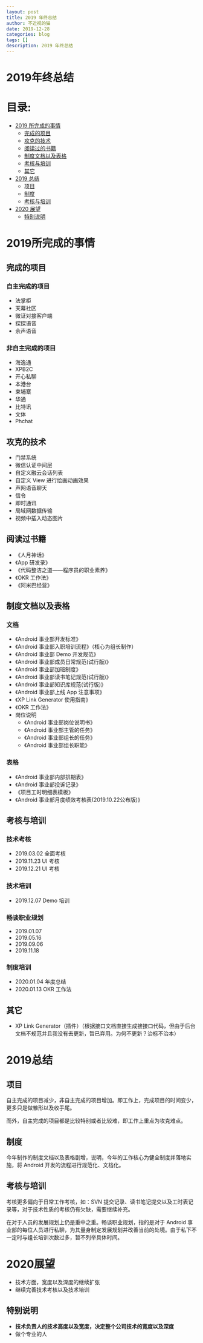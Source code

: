 ```yaml
---
layout: post
title: 2019 年终总结
author: 不近视的猫
date: 2019-12-28
categories: blog
tags: []
description: 2019 年终总结
---
```


# 2019年终总结

# 目录:
- [2019 所完成的事情](#1)
	- [完成的项目](#2)
	- [攻克的技术](#3)
	- [阅读过的书籍](#4)
	- [制度文档以及表格](#5)
	- [考核与培训](#6)
	- [其它](#7)
- [2019 总结](#8)
	- [项目](#9)
	- [制度](#10)
	- [考核与培训](#11)
- [2020 展望](#12)
	- [特别说明](#13)

# <span id = "1">2019所完成的事情</span>


## <span id = "2">完成的项目</span>

### 自主完成的项目

- 法掌柜
- 天幕社区
- 微证对接客户端
- 探探语音
- 余声语音

### 非自主完成的项目

- 海逸通
- XPB2C
- 开心私聊
- 本港台
- 柬埔寨
- 华通
- 比特讯
- 文体
- Phchat

## <span id = "3">攻克的技术</span>

- 门禁系统
- 微信认证中间层
- 自定义融云会话列表
- 自定义 View 进行绘画动画效果
- 声网语音聊天
- 信令
- 即时通讯
- 局域网数据传输
- 视频中插入动态图片

## <span id = "4">阅读过书籍</span>

- 《人月神话》
- 《App 研发录》
- 《代码整洁之道——程序员的职业素养》
- 《OKR 工作法》
- 《阿米巴经营》

## <span id = "5">制度文档以及表格</span>

### 文档

- 《Android 事业部开发标准》
- 《Android 事业部入职培训流程》（核心为组长制作）
- 《Android 事业部 Demo 开发规范》
- 《Android 事业部成员日常规范(试行版)》
- 《Android 事业部加班制度》
- 《Android 事业部读书笔记规范(试行版)》
- 《Android 事业部知识库规范(试行版)》
- 《Android 事业部上线 App 注意事项》
- 《XP Link Generator 使用指南》
- 《OKR 工作法》
- 岗位说明
	- 《Android 事业部岗位说明书》
	- 《Android 事业部主管的任务》
	- 《Android 事业部组长的任务》
	- 《Android 事业部组长职能》

### 表格

- 《Android 事业部内部排期表》
- 《Android 事业部投诉记录》
- 《项目工时明细表模板》
- 《Android 事业部月度绩效考核表(2019.10.22公布版)》


## <span id = "6">考核与培训</span>

### 技术考核

- 2019.03.02 全面考核
- 2019.11.23 UI 考核
- 2019.12.21 UI 考核


### 技术培训

- 2019.12.07 Demo 培训

### 畅谈职业规划

- 2019.01.07
- 2019.05.16
- 2019.09.06
- 2019.11.18

### 制度培训

- 2020.01.04 年度总结
- 2020.01.13 OKR 工作法


## <span id = "7">其它</span>

- XP Link Generator（插件）（根据接口文档直接生成接接口代码，但由于后台文档不规范并且我没有去更新，暂已弃用。为何不更新？治标不治本）

# <span id = "8">2019总结</span>

## <span id = "9">项目</span>

自主完成的项目减少，非自主完成的项目增加。即工作上，完成项目的时间变少，更多只是做雏形以及收手尾。

而外，自主完成的项目都是比较特别或者比较难，即工作上重点为攻克难点。

## <span id = "10">制度</span>

今年制作的制度文档以及表格剧增，说明，今年的工作核心为健全制度并落地实施，将 Android 开发的流程进行规范化、文档化。

## <span id = "11">考核与培训</span>

考核更多偏向于日常工作考核，如：SVN 提交记录、读书笔记提交以及工时表记录等，对于技术性质的考核仍有欠缺，需要继续补充。

在对于人员的发展规划上仍是重中之重。畅谈职业规划，指的是对于 Android 事业部的每位人员进行私聊，为其量身制定发展规划并改善当前的处境。由于私下不一定时与组长培训次数过多，暂不列举具体时间。

# <span id = "12">2020展望</span>

- 技术方面，宽度以及深度的继续扩张
- 继续完善技术考核以及技术培训

## <span id = "12">特别说明</span>

- **技术负责人的技术高度以及宽度，决定整个公司技术的宽度以及深度**
- 做个专业的人
 




